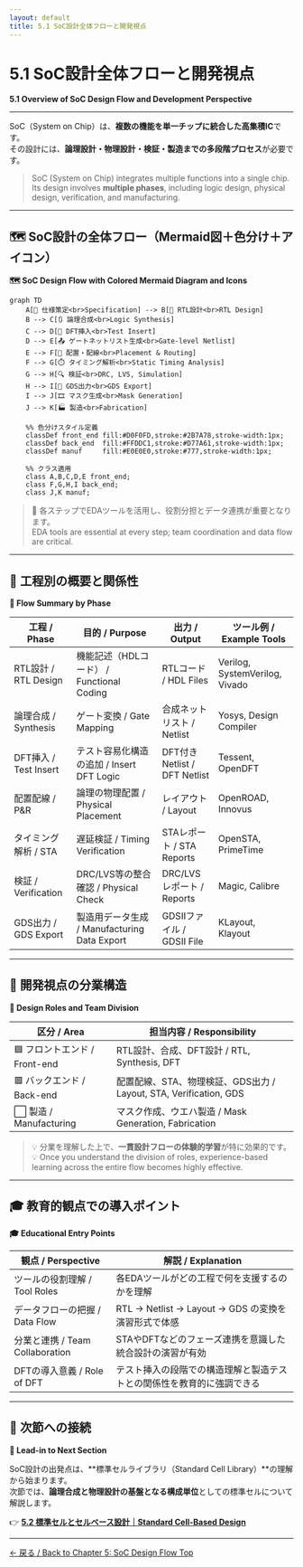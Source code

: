 ```yaml
---
layout: default
title: 5.1 SoC設計全体フローと開発視点
---
```


# 5.1 SoC設計全体フローと開発視点  
**5.1 Overview of SoC Design Flow and Development Perspective**

---

SoC（System on Chip）は、**複数の機能を単一チップに統合した高集積IC**です。  
その設計には、**論理設計・物理設計・検証・製造までの多段階プロセス**が必要です。

> SoC (System on Chip) integrates multiple functions into a single chip.  
> Its design involves **multiple phases**, including logic design, physical design, verification, and manufacturing.

---

## 🗺️ SoC設計の全体フロー（Mermaid図＋色分け＋アイコン）  
**🗺️ SoC Design Flow with Colored Mermaid Diagram and Icons**

```mermaid
graph TD
    A[📝 仕様策定<br>Specification] --> B[🔧 RTL設計<br>RTL Design]
    B --> C[🔃 論理合成<br>Logic Synthesis]
    C --> D[🧪 DFT挿入<br>Test Insert]
    D --> E[📤 ゲートネットリスト生成<br>Gate-level Netlist]
    E --> F[📐 配置・配線<br>Placement & Routing]
    F --> G[⏱️ タイミング解析<br>Static Timing Analysis]
    G --> H[🔍 検証<br>DRC, LVS, Simulation]
    H --> I[💾 GDS出力<br>GDS Export]
    I --> J[🎞️ マスク生成<br>Mask Generation]
    J --> K[🏭 製造<br>Fabrication]

    %% 色分けスタイル定義
    classDef front_end fill:#D0F0FD,stroke:#2B7A78,stroke-width:1px;
    classDef back_end  fill:#FFDDC1,stroke:#D77A61,stroke-width:1px;
    classDef manuf     fill:#E0E0E0,stroke:#777,stroke-width:1px;

    %% クラス適用
    class A,B,C,D,E front_end;
    class F,G,H,I back_end;
    class J,K manuf;
```

> 🎯 各ステップでEDAツールを活用し、役割分担とデータ連携が重要となります。  
> EDA tools are essential at every step; team coordination and data flow are critical.

---

## 🔧 工程別の概要と関係性  
**🔧 Flow Summary by Phase**

| 工程 / Phase            | 目的 / Purpose                             | 出力 / Output              | ツール例 / Example Tools           |
|-------------------------|--------------------------------------------|-----------------------------|-------------------------------------|
| RTL設計 / RTL Design    | 機能記述（HDLコード） / Functional Coding   | RTLコード / HDL Files       | Verilog, SystemVerilog, Vivado     |
| 論理合成 / Synthesis    | ゲート変換 / Gate Mapping                  | 合成ネットリスト / Netlist  | Yosys, Design Compiler              |
| DFT挿入 / Test Insert   | テスト容易化構造の追加 / Insert DFT Logic | DFT付きNetlist / DFT Netlist | Tessent, OpenDFT                    |
| 配置配線 / P&R          | 論理の物理配置 / Physical Placement        | レイアウト / Layout         | OpenROAD, Innovus                   |
| タイミング解析 / STA    | 遅延検証 / Timing Verification             | STAレポート / STA Reports   | OpenSTA, PrimeTime                  |
| 検証 / Verification     | DRC/LVS等の整合確認 / Physical Check       | DRC/LVSレポート / Reports   | Magic, Calibre                      |
| GDS出力 / GDS Export    | 製造用データ生成 / Manufacturing Data Export | GDSIIファイル / GDSII File | KLayout, Klayout                    |

---

## 🧠 開発視点の分業構造  
**🧠 Design Roles and Team Division**

| 区分 / Area           | 担当内容 / Responsibility                                        |
|------------------------|------------------------------------------------------------------|
| 🟦 フロントエンド / Front-end | RTL設計、合成、DFT設計 / RTL, Synthesis, DFT                        |
| 🟥 バックエンド / Back-end   | 配置配線、STA、物理検証、GDS出力 / Layout, STA, Verification, GDS |
| ⬜️ 製造 / Manufacturing     | マスク作成、ウエハ製造 / Mask Generation, Fabrication              |

> 💡 分業を理解した上で、**一貫設計フローの体験的学習**が特に効果的です。  
> 💡 Once you understand the division of roles, experience-based learning across the entire flow becomes highly effective.

---

## 🎓 教育的観点での導入ポイント  
**🎓 Educational Entry Points**

| 観点 / Perspective             | 解説 / Explanation                                                   |
|--------------------------------|----------------------------------------------------------------------|
| ツールの役割理解 / Tool Roles   | 各EDAツールがどの工程で何を支援するのかを理解                         |
| データフローの把握 / Data Flow | RTL → Netlist → Layout → GDS の変換を演習形式で体感                     |
| 分業と連携 / Team Collaboration | STAやDFTなどのフェーズ連携を意識した統合設計の演習が有効                |
| DFTの導入意義 / Role of DFT     | テスト挿入の段階での構造理解と製造テストとの関係性を教育的に強調できる |

---

## 🧭 次節への接続  
**🧭 Lead-in to Next Section**

SoC設計の出発点は、**標準セルライブラリ（Standard Cell Library）**の理解から始まります。  
次節では、**論理合成と物理設計の基盤となる構成単位**としての標準セルについて解説します。

👉 [**5.2 標準セルとセルベース設計｜Standard Cell-Based Design**](5.2_standard_cell_based_design.md)

---

[← 戻る / Back to Chapter 5: SoC Design Flow Top](./README.md)
